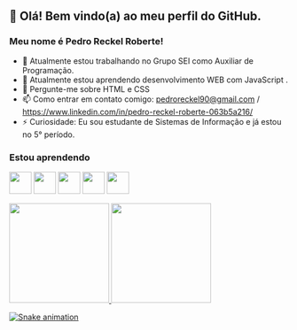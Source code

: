 ## 👋 Olá! Bem vindo(a) ao meu perfil do GitHub.
### Meu nome é Pedro Reckel Roberte!

- 🔭 Atualmente estou trabalhando no Grupo SEI como Auxiliar de Programação.
- 🌱 Atualmente estou aprendendo desenvolvimento WEB com JavaScript .
- 💬 Pergunte-me sobre HTML e CSS
- 📫 Como entrar em contato comigo: pedroreckel90@gmail.com / https://www.linkedin.com/in/pedro-reckel-roberte-063b5a216/
- ⚡ Curiosidade: Eu sou estudante de Sistemas de Informação e já estou no 5° período.

### Estou aprendendo
<img src="https://cdn.jsdelivr.net/gh/devicons/devicon/icons/html5/html5-original.svg" width="40" height="40"/> <img src="https://cdn.jsdelivr.net/gh/devicons/devicon/icons/css3/css3-original.svg" width="40" height="40"/> <img src="https://cdn.jsdelivr.net/gh/devicons/devicon/icons/javascript/javascript-original.svg" width="40" height="40"/> <img src="https://cdn.jsdelivr.net/gh/devicons/devicon/icons/nodejs/nodejs-original.svg" width="40" height="40"/> <img src="https://cdn.jsdelivr.net/gh/devicons/devicon/icons/mysql/mysql-original.svg" width="40" height="40"/>

<div>
<a href="https://github.com/PedroReckel">
<img height="180em" src="https://github-readme-stats.vercel.app/api/top-langs/?username=PedroReckel&layout=compact&langs_count=7&theme=dracula"/>
<img height="180em" src="https://github-readme-stats.vercel.app/api?username=PedroReckel&show_icons=true&theme=dracula&include_all_commits=true&count_private=true"/>
</div>

![Snake animation](https://github.com/PedroReckel/PedroReckel/blob/output/github-contribution-grid-snake.svg)

